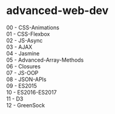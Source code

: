 # advanced-web-dev


00 - CSS-Animations\
01 - CSS-Flexbox\
02 - JS-Async\
03 - AJAX\
04 - Jasmine\
05 - Advanced-Array-Methods\
06 - Closures\
07 - JS-OOP\
08 - JSON-APIs\
09 - ES2015\
10 - ES2016-ES2017\
11 - D3\
12 - GreenSock